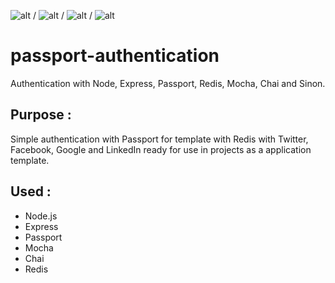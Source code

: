 ![alt](https://nodejs.org/static/images/logos/nodejs-new-pantone-black.png) / ![alt](https://camo.githubusercontent.com/b0c9dc0e2f5bcd190403159a24d4a541e496e30a/68747470733a2f2f636f6c69676f2e696f2f696d616765732f657870726573732e737667) / ![alt](https://upload.wikimedia.org/wikipedia/en/thumb/6/6b/Redis_Logo.svg/1280px-Redis_Logo.svg.png) / ![alt](https://onsen.io/blog/content/images/2015/Aug/chaijs-mocha.png)
# passport-authentication
Authentication with Node, Express, Passport, Redis, Mocha, Chai and Sinon.

## Purpose :

Simple authentication with Passport for template with Redis with Twitter, Facebook, Google and LinkedIn ready for use in projects as a application template.

## Used :

* Node.js
* Express
* Passport
* Mocha
* Chai 
* Redis


